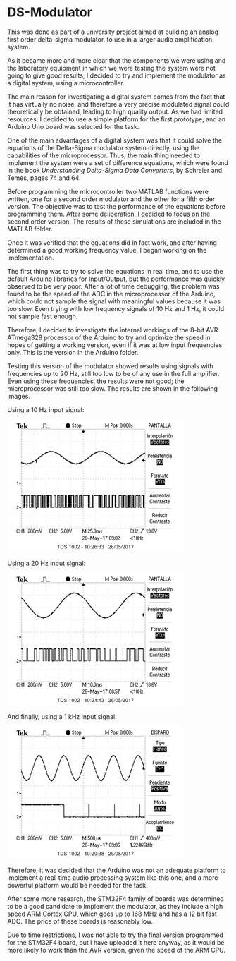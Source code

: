 # DS-Modulator

This was done as part of a university project aimed at building an analog first order delta-sigma modulator, to use in a larger audio amplification system.

As it became more and more clear that the components we were using and the laboratory equipment in which we were testing the system were not going to give good results, I decided to try and implement the modulator as a digital system, using a microcontroller.

The main reason for investigating a digital system comes from the fact that it has virtually no noise, and therefore a very precise modulated signal could theoretically be obtained, leading to high quality output. As we had limited resources, I decided to use a simple platform for the first prototype, and an Arduino Uno board was selected for the task.

One of the main advantages of a digital system was that it could solve the equations of the Delta-Sigma modulator system directly, using the capabilities of the microprocessor. Thus, the main thing needed to implement the system were a set of difference equations, which were found in the book *Understanding Delta-Sigma Data Converters*, by Schreier and Temes, pages 74 and 64.

Before programming the microcontroller two MATLAB functions were written, one for a second order modulator and the other for a fifth order version. The objective was to test the performance of the equations before programming them. After some deliberation, I decided to focus on the second order version. The results of these simulations are included in the MATLAB folder.

Once it was verified that the equations did in fact work, and after having determined a good working frequency value, I began working on the implementation.

The first thing was to try to solve the equations in real time, and to use the default Arduino libraries for Input/Output, but the performance was quickly observed to be very poor. After a lot of time debugging, the problem was found to be the speed of the ADC in the microprocessor of the Arduino, which could not sample the signal with meaningful values because it was too slow. Even trying with low frequency signals of 10 Hz and 1 Hz, it could not sample fast enough.

Therefore, I decided to investigate the internal workings of the 8-bit AVR ATmega328 processor of the Arduino to try and optimize the speed in hopes of getting a working version, even if it was at low input frequencies only. This is the version in the Arduino folder.

Testing this version of the modulator showed results using signals with frequencies up to 20 Hz, still too low to be of any use in the full amplifier. Even using these frequencies, the results were not good; the microprocessor was still too slow. The results are shown in the following images.

Using a 10 Hz input signal:

![arduino_10Hz_200mVpp](Arduino/Results/arduino_10Hz_200mVpp.png)

Using a 20 Hz input signal:

![arduino_20Hz_400mVpp](Arduino/Results/arduino_20Hz_400mVpp.png)

And finally, using a 1 kHz input signal:

![arduino_1kHz_400mVpp](Arduino/Results/arduino_1kHz_400mVpp.png)

Therefore, it was decided that the Arduino was not an adequate platform to implement a real-time audio processing system like this one, and a more powerful platform would be needed for the task.

After some more research, the STM32F4 family of boards was determined to be a good candidate to implement the modulator, as they include a high speed ARM Cortex CPU, which goes up to 168 MHz and has a 12 bit fast ADC. The price of these boards is reasonably low.

Due to time restrictions, I was not able to try the final version programmed for the STM32F4 board, but I have uploaded it here anyway, as it would be more likely to work than the AVR version, given the speed of the ARM CPU.
